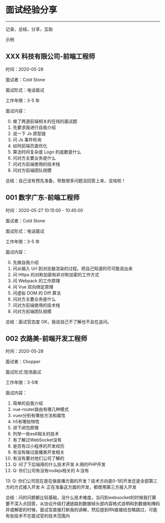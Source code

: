 # 面试经验分享
---
记录，总结，分享，互助

示例

## XXX 科技有限公司-前端工程师

时间：2020-05-28

面试者：Cold Stone

面试形式：电话面试

工作年限：3-5 年

 面试内容：

  0. 做了两道前端相关的在线的面试题
  1. 先要求我进行自我介绍
  2. 说一下 Js 原型链
  3. 问 Js 事件轮询
  4. 如何前端页面优化
  5. 算法时间复杂度 Logn 的底数是什么
  6. 问对方主要业务是什么
  7. 问对方前端使用的技术栈
  8. 问对方前端团队规模

总结：自己没有预先准备，导致很多问题没回答上来，没戏啦！



## 001 数字广东-前端工程师

时间：2020-05-27 10:15:00 - 10:45:00

面试者：Cold Stone

面试形式：电话面试

工作年限：3-5 年

面试内容：

  0. 先做自我介绍
  1. 问从输入 Url 到浏览器渲染的过程，把自己知道的尽可能说出来
  2. 问 Https 的对称加密和非对称加密的工作方式
  3. 问 Webpack 的工作原理
  4. 问 Vue 双向绑定原理
  5. 问虚拟 DOM 的 Diff 算法
  6. 问对方主要业务是什么
  7. 问对方前端使用的技术栈
  8. 问对方前端团队规模

总结：面试官态度 OK，我说自己不了解也不会在追问。

## 002 衣路美-前端开发工程师

时间：2020-05-28

面试者：Chopper

面试形式:现场面试

工作年限：3-5年

面试内容：

1. 简单的自我介绍
2. vue-router路由有哪几种模式
3. vuex分别有哪些方法和属性
4. h5有哪些特性
5. 讲下闭包原理
6. 列举一些es6相关的技术
7. 有了解过WebSocket没有
8. 是否有过小程序的开发经历
9. 有没有做过直播类开发相关
10. 有没有要对他们公司了解的
11. Q: 问了下后端用的什么技术开发 A:用的PHP开发
12. Q: 你们公司有没有nodejs相关的 A:没有

13: Q: 你们公司现在是在做直播方面的开发？技术方向是0-1的开发还是全部第三方的方式接入开发 A: 正在准备这方面的开发，都使用第三方接入开发

总结：问的问题都比较基础，没什么技术难度。当问到websocket的时候我打算要不深入点回答，从协议升级打通链路到数据帧头部内容格式说明和到数据和掩码异或解密的时候，面试官直接打断我的讲解，然后提到RN直接给忽略跳过，可能有些技术不在面试官的技术范围内
